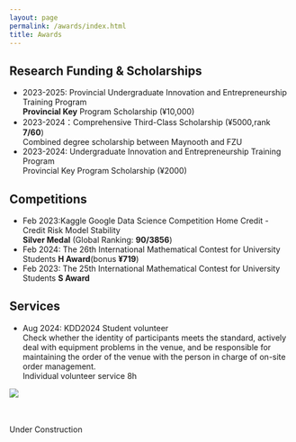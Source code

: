 ```yaml
---
layout: page
permalink: /awards/index.html
title: Awards
---
```


## Research Funding & Scholarships

- 2023-2025: Provincial Undergraduate Innovation and Entrepreneurship Training Program<br>**Provincial Key** Program Scholarship (¥10,000)
- 2023-2024：Comprehensive Third-Class Scholarship (¥5000,rank **7/60**)
  <br> Combined degree scholarship between Maynooth and FZU
- 2023-2024: Undergraduate Innovation and Entrepreneurship Training Program<br>Provincial Key Program Scholarship (¥2000)


## Competitions

- Feb 2023:Kaggle Google Data Science Competition Home Credit - Credit Risk Model Stability <br> **Silver Medal** (Global Ranking: **90/3856**) 
- Feb 2024: The 26th International Mathematical Contest for University Students **H Award**(bonus **¥719**)
- Feb 2023: The 25th International Mathematical Contest for University Students **S Award**
  

## Services

- Aug 2024: KDD2024 Student volunteer
<br>Check whether the identity of participants meets the standard, actively deal with equipment problems in the venue, and be responsible for maintaining the order of the venue with the person in charge of on-site order management.
<br>Individual volunteer service 8h

<div>
<img src="/images/KDD2024.jpg">
</div>
<br>




<br>Under Construction

